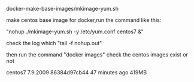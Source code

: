 docker-make-base-images/mkimage-yum.sh

make centos base image for docker,run the command like this:

"nohup ./mkimage-yum.sh -y /etc/yum.conf centos7 &"

check the log which "tail -f nohup.out"

then run the command "docker images" check the centos images exist or not

centos7                                         7.9.2009                         86384d97cb44   47 minutes ago   419MB
